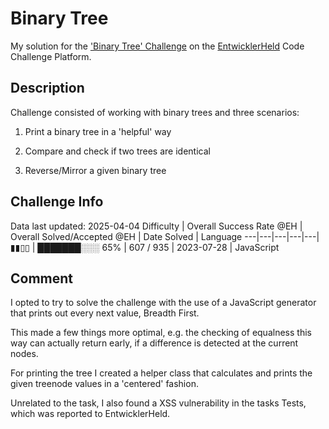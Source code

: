# Binary Tree

My solution for the ['Binary Tree' Challenge](https://platform.entwicklerheld.de/challenge/binary-tree?technology=JavaScript) on the [EntwicklerHeld](https://platform.entwicklerheld.de/) Code Challenge Platform.

## Description
Challenge consisted of working with binary trees and three scenarios:

1) Print a binary tree in a 'helpful' way

2) Compare and check if two trees are identical

3) Reverse/Mirror a given binary tree

## Challenge Info
Data last updated: 2025-04-04
Difficulty | Overall Success Rate @EH | Overall Solved/Accepted @EH | Date Solved | Language
---|---|---|---|---|
▮▮▯▯ | ███████░░░ 65% | 607 / 935 | 2023-07-28 | JavaScript

## Comment
I opted to try to solve the challenge with the use of a JavaScript generator that prints out every next value, Breadth First.

This made a few things more optimal, e.g. the checking of equalness this way can actually return early, if a difference is detected at the current nodes.

For printing the tree I created a helper class that calculates and prints the given treenode values in a 'centered' fashion.

Unrelated to the task, I also found a XSS vulnerability in the tasks Tests, which was reported to EntwicklerHeld.